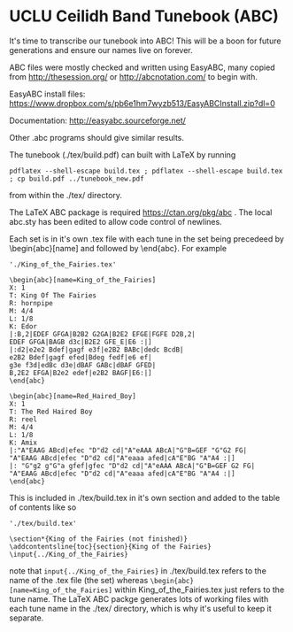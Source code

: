 # UCLU Ceilidh Band Tunebook (ABC)

It's time to transcribe our tunebook into ABC! This will be a boon for future generations and ensure our names live on forever.

ABC files were mostly checked and written using EasyABC, many copied from http://thesession.org/ or http://abcnotation.com/ to begin with.

EasyABC install files: https://www.dropbox.com/s/pb6e1hm7wyzb513/EasyABCInstall.zip?dl=0

Documentation: http://easyabc.sourceforge.net/

Other .abc programs should give similar results.

The tunebook (./tex/build.pdf) can built with LaTeX by running 

`pdflatex --shell-escape build.tex ; pdflatex --shell-escape build.tex ; cp build.pdf ../tunebook_new.pdf`

from within the ./tex/ directory. 

The LaTeX ABC package is required https://ctan.org/pkg/abc . The local abc.sty has been edited to allow code control of newlines.

Each set is in it's own .tex file with each tune in the set being precedeed by \begin{abc}[name] and followed by \end{abc}. For example

    './King_of_the_Fairies.tex'
    
    \begin{abc}[name=King_of_the_Fairies]
    X: 1
    T: King Of The Fairies
    R: hornpipe
    M: 4/4
    L: 1/8
    K: Edor
    |:B,2|EDEF GFGA|B2B2 G2GA|B2E2 EFGE|FGFE D2B,2|
    EDEF GFGA|BAGB d3c|B2E2 GFE_E|E6 :|]
    |:d2|e2e2 Bdef|gagf e3f|e2B2 BABc|dedc BcdB|
    e2B2 Bdef|gagf efed|Bdeg fedf|e6 ef|
    g3e f3d|edBc d3e|dBAF GABc|dBAF GFED|
    B,2E2 EFGA|B2e2 edef|e2B2 BAGF|E6:|]
    \end{abc}

    \begin{abc}[name=Red_Haired_Boy]
    X: 1
    T: The Red Haired Boy
    R: reel
    M: 4/4
    L: 1/8
    K: Amix
    |:"A"EAAG ABcd|efec "D"d2 cd|"A"eAAA ABcA|"G"B=GEF "G"G2 FG|
    "A"EAAG ABcd|efec "D"d2 cd|"A"eaaa afed|cA"E"BG "A"A4 :|]
    |: "G"g2 g"G"a gfef|gfec "D"d2 cd|"A"eAAA ABcA|"G"B=GEF G2 FG|
    "A"EAAG ABcd|efec "D"d2 cd|"A"eaaa afed|cA"E"BG "A"A4 :|]
    \end{abc}

This is included in ./tex/build.tex in it's own section and added to the table of contents like so

    './tex/build.tex'
    
    \section*{King of the Fairies (not finished)}
    \addcontentsline{toc}{section}{King of the Fairies}
    \input{../King_of_the_Fairies}

note that `input{../King_of_the_Fairies}` in ./tex/build.tex refers to the name of the .tex file (the set) whereas `\begin{abc}[name=King_of_the_Fairies]` within King_of_the_Fairies.tex just refers to the tune name. The LaTeX ABC packge generates lots of working files with each tune name in the ./tex/ directory, which is why it's useful to keep it separate.
